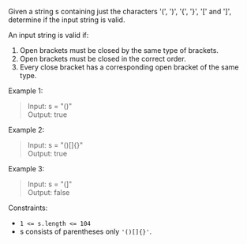 Given a string s containing just the characters '(', ')', '{', '}', '[' and ']', determine if the input string is valid.

An input string is valid if:

1. Open brackets must be closed by the same type of brackets.
2. Open brackets must be closed in the correct order.
3. Every close bracket has a corresponding open bracket of the same type.

Example 1:

> Input: s = "()"<br>Output: true

Example 2:

> Input: s = "()[]{}"<br>Output: true

Example 3:

> Input: s = "(]"<br>Output: false

Constraints:

- `1 <= s.length <= 104`
- s consists of parentheses only `'()[]{}'`.
